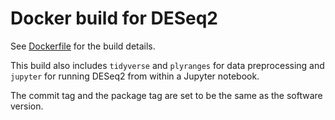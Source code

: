 # Docker build for DESeq2

See [Dockerfile](./Dockerfile) for the build details.

This build also includes `tidyverse` and `plyranges` for data preprocessing and `jupyter` for running DESeq2 from within a Jupyter notebook.

The commit tag and the package tag are set to be the same as the software version.
